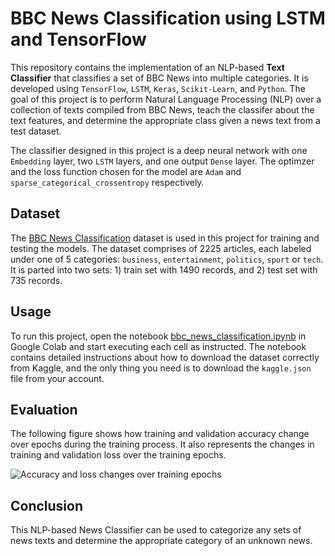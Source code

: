 # BBC News Classification using LSTM and TensorFlow

This repository contains the implementation of an NLP-based **Text Classifier** that classifies a set of BBC News into multiple categories. It is developed using `TensorFlow`, `LSTM`, `Keras`, `Scikit-Learn`, and `Python`. The goal of this project is to perform Natural Language Processing (NLP) over a collection of texts compiled from BBC News, teach the classifer about the text features, and determine the appropriate class given a news text from a test dataset. 

The classifier designed in this project is a deep neural network with one `Embedding` layer, two `LSTM` layers, and one output `Dense` layer. The optimzer and the loss function chosen for the model are `Adam` and `sparse_categorical_crossentropy` respectively.

## Dataset

The [BBC News Classification](https://www.kaggle.com/competitions/learn-ai-bbc/data) dataset is used in this project for training and testing the models. The dataset comprises of 2225 articles, each labeled under one of 5 categories: `business`, `entertainment`, `politics`, `sport` or `tech`. It is parted into two sets: 1) train set with 1490 records, and 2) test set with 735 records.

## Usage

To run this project, open the notebook [bbc_news_classification.ipynb](https://github.com/kayanmorshed/BBC-News-Classification-using-LSTM/blob/main/bbc_news_classification.ipynb) in Google Colab and start executing each cell as instructed. The notebook contains detailed instructions about how to download the dataset correctly from Kaggle, and the only thing you need is to download the `kaggle.json` file from your account.  


## Evaluation

The following figure shows how training and validation accuracy change over epochs during the training process. It also represents the changes in training and validation loss over the training epochs.

![Accuracy and loss changes over training epochs](https://github.com/kayanmorshed/BBC-News-Classification-using-LSTM-and-TensorFlow/blob/main/evaluation/training_evaulations.png)


## Conclusion

This NLP-based News Classifier can be used to categorize any sets of news texts and determine the appropriate category of an unknown news.   
